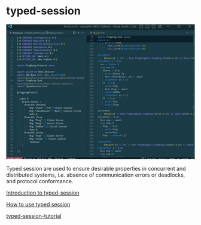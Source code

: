 # typed-session

![img](data/example.gif)


Typed session are used to ensure desirable properties in concurrent and distributed systems, i.e. absence of communication errors or deadlocks, and protocol conformance.

[Introduction to typed-session](https://discourse.haskell.org/t/introduction-to-typed-session/10100)

[How to use typed session](https://github.com/sdzx-1/How-to-use-typed-session)

[typed-session-tutorial](https://github.com/sdzx-1/typed-session-tutorial)

